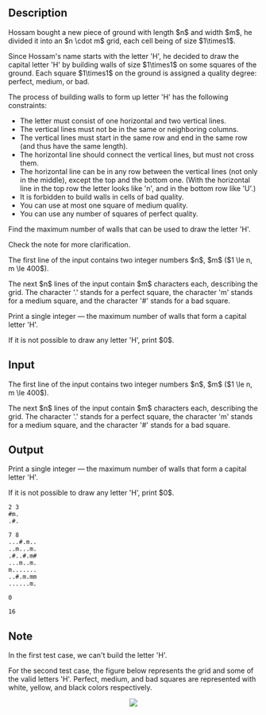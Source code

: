 ## Description

<div><p>Hossam bought a new piece of ground with length $n$ and width $m$, he divided it into an $n \cdot m$ grid, each cell being of size $1\times1$.</p><p>Since Hossam's name starts with the letter '<span class="tex-font-style-tt">H</span>', he decided to draw the capital letter '<span class="tex-font-style-tt">H</span>' by building walls of size $1\times1$ on some squares of the ground. Each square $1\times1$ on the ground is assigned a quality degree: perfect, medium, or bad.</p><p>The process of building walls to form up letter '<span class="tex-font-style-tt">H</span>' has the following constraints:</p><ul> <li> The letter must consist of one horizontal and two vertical lines. </li><li> The vertical lines must not be in the same or neighboring columns. </li><li> The vertical lines must start in the same row and end in the same row (and thus have the same length). </li><li> The horizontal line should connect the vertical lines, but must not cross them. </li><li> The horizontal line can be in any row between the vertical lines (not only in the middle), except the top and the bottom one. (With the horizontal line in the top row the letter looks like '<span class="tex-font-style-tt">n</span>', and in the bottom row like '<span class="tex-font-style-tt">U</span>'.) </li><li> It is forbidden to build walls in cells of bad quality. </li><li> You can use at most one square of medium quality. </li><li> You can use any number of squares of perfect quality. </li></ul><p>Find the maximum number of walls that can be used to draw the letter '<span class="tex-font-style-tt">H</span>'.</p><p>Check the note for more clarification.</p></div><div class="input-specification"><p>The first line of the input contains two integer numbers $n$, $m$ ($1 \le n, m \le 400$).</p><p>The next $n$ lines of the input contain $m$ characters each, describing the grid. The character '<span class="tex-font-style-tt">.</span>' stands for a perfect square, the character '<span class="tex-font-style-tt">m</span>' stands for a medium square, and the character '<span class="tex-font-style-tt">#</span>' stands for a bad square.</p></div><div class="output-specification"><p>Print a single integer — the maximum number of walls that form a capital letter '<span class="tex-font-style-tt">H</span>'.</p><p>If it is not possible to draw any letter '<span class="tex-font-style-tt">H</span>', print $0$.</p></div>

## Input

<p>The first line of the input contains two integer numbers $n$, $m$ ($1 \le n, m \le 400$).</p><p>The next $n$ lines of the input contain $m$ characters each, describing the grid. The character '<span class="tex-font-style-tt">.</span>' stands for a perfect square, the character '<span class="tex-font-style-tt">m</span>' stands for a medium square, and the character '<span class="tex-font-style-tt">#</span>' stands for a bad square.</p>

## Output

<p>Print a single integer — the maximum number of walls that form a capital letter '<span class="tex-font-style-tt">H</span>'.</p><p>If it is not possible to draw any letter '<span class="tex-font-style-tt">H</span>', print $0$.</p>





```input1
2 3
#m.
.#.
```




```input2
7 8
...#.m..
..m...m.
.#..#.m#
...m..m.
m.......
..#.m.mm
......m.
```




```output1
0
```




```output2
16
```



## Note

<p>In the first test case, we can't build the letter '<span class="tex-font-style-tt">H</span>'.</p><p>For the second test case, the figure below represents the grid and some of the valid letters '<span class="tex-font-style-tt">H</span>'. Perfect, medium, and bad squares are represented with white, yellow, and black colors respectively.</p><center> <img class="tex-graphics" src="file://7Vtt8Oim.png" style="max-width: 100.0%;max-height: 100.0%;"> </center>
